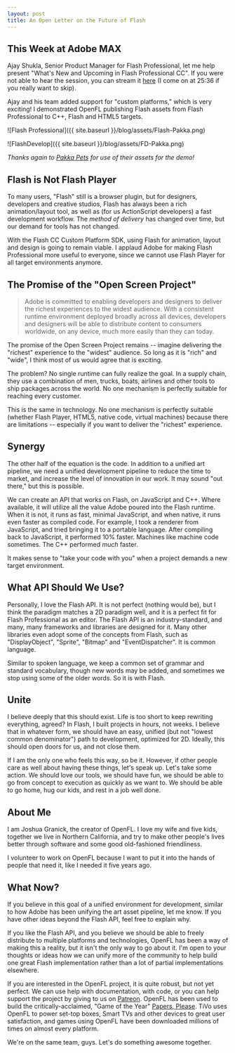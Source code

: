 ```yaml
---
layout: post
title: An Open Letter on the Future of Flash
---
```


## This Week at Adobe MAX

Ajay Shukla, Senior Product Manager for Flash Professional, let me help present "What's New and Upcoming in Flash Professional CC". If you were not able to hear the session, you can stream it [here](http://max.adobe.com/sessions/max-online/#/video/567) (I come on at 25:36 if you really want to skip).

Ajay and his team added support for "custom platforms," which is very exciting! I demonstrated OpenFL publishing Flash assets from Flash Professional to C++, Flash and HTML5 targets.

![Flash Professional]({{ site.baseurl }}/blog/assets/Flash-Pakka.png)

![FlashDevelop]({{ site.baseurl }}/blog/assets/FD-Pakka.png)

_Thanks again to [Pakka Pets](http://pakkapets.com) for use of their assets for the demo!_

## Flash is Not Flash Player

To many users, "Flash" still is a browser plugin, but for designers, developers and creative studios, Flash has always been a rich animation/layout tool, as well as (for us ActionScript developers) a fast development workflow. The _method of delivery_ has changed over time, but our demand for tools has not changed.

With the Flash CC Custom Platform SDK, using Flash for animation, layout and design is going to remain viable. I applaud Adobe for making Flash Professional more useful to everyone, since we cannot use Flash Player for all target environments anymore.

## The Promise of the "Open Screen Project"

 > Adobe is committed to enabling developers and designers to deliver the richest experiences to the widest audience. With a consistent runtime environment deployed broadly across all devices, developers and designers will be able to distribute content to consumers worldwide, on any device, much more easily than they can today.

The promise of the Open Screen Project remains -- imagine delivering the "richest" experience to the "widest" audience. So long as it is "rich" and "wide", I think most of us would agree that is exciting.

The problem? No single runtime can fully realize the goal. In a supply chain, they use a combination of men, trucks, boats, airlines and other tools to ship packages across the world. No one mechanism is perfectly suitable for reaching every customer.

This is the same in technology. No one mechanism is perfectly suitable (whether Flash Player, HTML5, native code, virtual machines) because there are limitations -- especially if you want to deliver the "richest" experience.

## Synergy

The other half of the equation is the code. In addition to a unified art pipeline, we need a unified development pipeline to reduce the time to market, and increase the level of innovation in our work. It may sound "out there," but this is possible.

We can create an API that works on Flash, on JavaScript and C++. Where available, it will utilize all the value Adobe poured into the Flash runtime. When it is not, it runs as fast, minimal JavaScript, and when native, it runs even faster as compiled code. For example, I took a renderer from JavaScript, and tried bringing it to a portable language. After compiling back to JavaScript, it performed 10% faster. Machines like machine code sometimes. The C++ performed _much_ faster.

It makes sense to "take your code with you" when a project demands a new target environment.

## What API Should We Use?

Personally, I love the Flash API. It is not perfect (nothing would be), but I think the paradigm matches a 2D paradigm well, and it is a perfect fit for Flash Professional as an editor. The Flash API is an industry-standard, and many, many frameworks and libraries are designed for it. Many other libraries even adopt some of the concepts from Flash, such as "DisplayObject", "Sprite", "Bitmap" and "EventDispatcher". It is common language.

Similar to spoken language, we keep a common set of grammar and standard vocabulary, though new words may be added, and sometimes we stop using some of the older words. So it is with Flash.

## Unite

I believe deeply that this should exist. Life is too short to keep rewriting everything, agreed? In Flash, I built projects in hours, not weeks. I believe that in whatever form, we should have an easy, unified (but not "lowest common denominator") path to development, optimized for 2D. Ideally, this should open doors for us, and not close them.

If I am the only one who feels this way, so be it. However, if other people care as well about having these things, let's speak up. Let's take some action. We should love our tools, we should have fun, we should be able to go from concept to execution as quickly as we want to. We should be able to go home, hug our kids, and rest in a job well done.

## About Me

I am Joshua Granick, the creator of OpenFL. I love my wife and five kids, together we live in Northern California, and try to make other people's lives better through software and some good old-fashioned friendliness.

I volunteer to work on OpenFL because I want to put it into the hands of people that need it, like I needed it five years ago.

## What Now?

If you believe in this goal of a unified environment for development, similar to how Adobe has been unifying the art asset pipeline, let me know. If you have other ideas beyond the Flash API, feel free to explain why.

If you like the Flash API, and you believe we should be able to freely distribute to multiple platforms and technologies, OpenFL has been a way of making this a reality, but it isn't the only way to go about it. I'm open to your thoughts or ideas how we can unify more of the community to help build one great Flash implementation rather than a lot of partial implementations elsewhere.

If you are interested in the OpenFL project, it is quite robust, but not yet perfect. We can use help with documentation, with code, or you can help support the project by giving to us on [Patreon](http://patreon.com/openfl). OpenFL has been used to build the critically-acclaimed, "Game of the Year" [Papers, Please](http://www.papersplea.se). TiVo uses OpenFL to power set-top boxes, Smart TVs and other devices to great user satisfaction, and games using OpenFL have been downloaded millions of times on almost every platform.

We're on the same team, guys. Let's do something awesome together.
